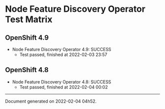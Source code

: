 
Node Feature Discovery Operator Test Matrix
===========================================

OpenShift 4.9
-------------



* Node Feature Discovery Operator 4.9: SUCCESS
  - Test passed, finished at 2022-02-03 23:57

OpenShift 4.8
-------------



* Node Feature Discovery Operator 4.8: SUCCESS
  - Test passed, finished at 2022-02-04 00:02

---
Document generated on 2022-02-04 04h52.

